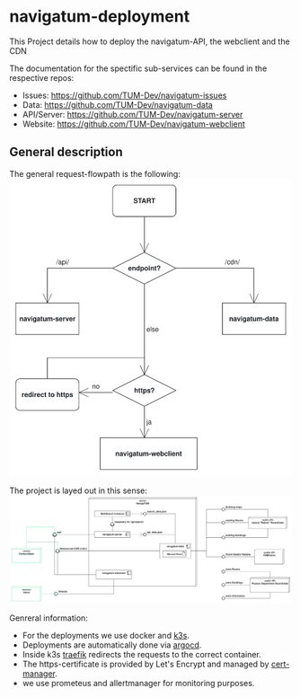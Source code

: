 # navigatum-deployment

This Project details how to deploy the navigatum-API, the webclient and the CDN

The documentation for the spectific sub-services can be found in the respective repos:

- Issues: <https://github.com/TUM-Dev/navigatum-issues>
- Data: <https://github.com/TUM-Dev/navigatum-data>
- API/Server: <https://github.com/TUM-Dev/navigatum-server>
- Website: <https://github.com/TUM-Dev/navigatum-webclient>

## General description

The general request-flowpath is the following:  
![Flowchart, on how the requests are routed](../resources/Flowchart.svg)  
  
The project is layed out in this sense:  
![deployment diagram, of how the different components interact](../resources/Deployment_Overview.svg)  
  
Genreral information:

- For the deployments we use docker and [k3s](https://k3s.io/).
- Deployments are automatically done via [argocd](https://argo-cd.readthedocs.io/).
- Inside k3s [traefik](https://traefik.io/) redirects the requests to the correct container.
- The https-certificate is provided by Let's Encrypt and managed by [cert-manager](https://cert-manager.io/).
- we use prometeus and allertmanager for monitoring purposes.
